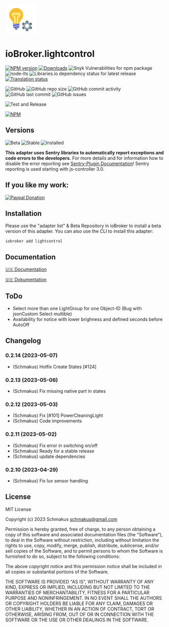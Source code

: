 ![Logo](admin/lightcontrol.png)

# ioBroker.lightcontrol

[![NPM version](https://img.shields.io/npm/v/iobroker.lightcontrol.svg)](https://www.npmjs.com/package/iobroker.lightcontrol)
[![Downloads](https://img.shields.io/npm/dm/iobroker.lightcontrol.svg)](https://www.npmjs.com/package/iobroker.lightcontrol)
![Snyk Vulnerabilities for npm package](https://img.shields.io/snyk/vulnerabilities/npm/iobroker.lightcontrol?label=npm%20vulnerabilities&style=flat-square)
![node-lts](https://img.shields.io/node/v-lts/iobroker.lightcontrol?style=flat-square)
![Libraries.io dependency status for latest release](https://img.shields.io/librariesio/release/npm/iobroker.lightcontrol?label=npm%20dependencies&style=flat-square)
[![Translation status](https://weblate.iobroker.net/widgets/adapters/-/lightcontrol/svg-badge.svg)](https://weblate.iobroker.net/engage/adapters/?utm_source=widget)

![GitHub](https://img.shields.io/github/license/schmakus/iobroker.lightcontrol?style=flat-square)
![GitHub repo size](https://img.shields.io/github/repo-size/schmakus/iobroker.lightcontrol?logo=github&style=flat-square)
![GitHub commit activity](https://img.shields.io/github/commit-activity/m/schmakus/iobroker.lightcontrol?logo=github&style=flat-square)
![GitHub last commit](https://img.shields.io/github/last-commit/schmakus/iobroker.lightcontrol?logo=github&style=flat-square)
![GitHub issues](https://img.shields.io/github/issues/schmakus/iobroker.lightcontrol?logo=github&style=flat-square)

![Test and Release](https://github.com/Schmakus/ioBroker.lightcontrol/workflows/Test%20and%20Release/badge.svg)

[![NPM](https://nodei.co/npm/iobroker.lightcontrol.png?downloads=true)](https://nodei.co/npm/iobroker.lightcontrol/)

## Versions

![Beta](https://img.shields.io/npm/v/iobroker.lightcontrol.svg?color=red&label=beta)
![Stable](http://iobroker.live/badges/lightcontrol-stable.svg)
![Installed](http://iobroker.live/badges/lightcontrol-installed.svg)

**This adapter uses Sentry libraries to automatically report exceptions and code errors to the developers.** For more details and for information how to disable the error reporting see [Sentry-Plugin Documentation](https://github.com/ioBroker/plugin-sentry#plugin-sentry)! Sentry reporting is used starting with js-controller 3.0.

## If you like my work:

[![Paypal Donation](https://img.shields.io/badge/paypal-donate%20%7C%20spenden-blue.svg)](https://www.paypal.com/cgi-bin/webscr?cmd=_s-xclick&hosted_button_id=PK89K4V2RBU78&source=url)

## Installation

Please use the "adapter list" & Beta Repository in ioBroker to install a beta version of this adapter. You can also use the CLI to install this adapter:

```
iobroker add lightcontrol
```

## Documentation

[🇺🇸 Documentation](./en/lightcontrol.md)

[🇩🇪 Dokumentation](./docs/de/lightcontrol.md)

## ToDo

-   Select more than one LightGroup for one Object-ID (Bug with jsonCustom Select multible)
-   Availability for notice with lower brighness and defined seconds before AutoOff

## Changelog

<!--
	Placeholder for the next version (at the beginning of the line):
	### **WORK IN PROGRESS**
-->

### 0.2.14 (2023-05-07)

-   (Schmakus) Hotfix Create States [#124]

### 0.2.13 (2023-05-06)

-   (Schmakus) Fix missing native part in states

### 0.2.12 (2023-05-03)

-   (Schmakus) Fix [#101] PowerCleaningLight
-   (Schmakus) Code improvements

### 0.2.11 (2023-05-02)

-   (Schmakus) Fix error in switching on/off
-   (Schmakus) Ready for a stable release
-   (Schmakus) update dependencies

### 0.2.10 (2023-04-29)

-   (Schmakus) Fix lux sensor handling

## License

MIT License

Copyright (c) 2023 Schmakus <schmakus@gmail.com>

Permission is hereby granted, free of charge, to any person obtaining a copy
of this software and associated documentation files (the "Software"), to deal
in the Software without restriction, including without limitation the rights
to use, copy, modify, merge, publish, distribute, sublicense, and/or sell
copies of the Software, and to permit persons to whom the Software is
furnished to do so, subject to the following conditions:

The above copyright notice and this permission notice shall be included in all
copies or substantial portions of the Software.

THE SOFTWARE IS PROVIDED "AS IS", WITHOUT WARRANTY OF ANY KIND, EXPRESS OR
IMPLIED, INCLUDING BUT NOT LIMITED TO THE WARRANTIES OF MERCHANTABILITY,
FITNESS FOR A PARTICULAR PURPOSE AND NONINFRINGEMENT. IN NO EVENT SHALL THE
AUTHORS OR COPYRIGHT HOLDERS BE LIABLE FOR ANY CLAIM, DAMAGES OR OTHER
LIABILITY, WHETHER IN AN ACTION OF CONTRACT, TORT OR OTHERWISE, ARISING FROM,
OUT OF OR IN CONNECTION WITH THE SOFTWARE OR THE USE OR OTHER DEALINGS IN THE
SOFTWARE.
